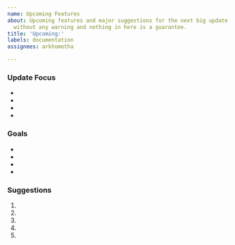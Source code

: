 ```yaml
---
name: Upcoming Features
about: Upcoming features and major suggestions for the next big update. Might change
  without any warning and nothing in here is a guarantee.
title: 'Upcoming:'
labels: documentation
assignees: arkhometha

---
```


### Update Focus
- 
- 
- 
- 

### Goals
- 
- 
- 
- 

### Suggestions
1.

2.

3.

4.

5.
